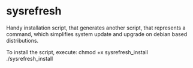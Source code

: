 # sysrefresh
Handy installation script, that generates another script, that represents a command, which simplifies system update and upgrade on debian based distributions.

To install the script, execute:
chmod +x sysrefresh_install
./sysrefresh_install
